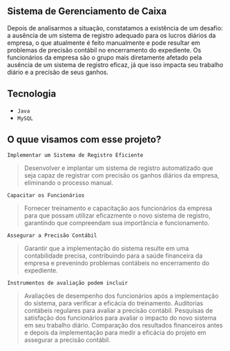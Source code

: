 ## Sistema de Gerenciamento de Caixa

Depois de analisarmos a situação, constatamos a existência de um desafio: a ausência de um sistema de registro adequado para os lucros diários da empresa, o que atualmente é feito manualmente e pode resultar em problemas de precisão contábil no encerramento do expediente. Os funcionários da empresa são o grupo mais diretamente afetado pela ausência de um sistema de registro eficaz, já que isso impacta seu trabalho diário e a precisão de seus ganhos.


## Tecnologia

- `Java`
- `MySQL`

## O quue visamos com esse projeto?

`Implementar um Sistema de Registro Eficiente`
> Desenvolver e implantar um sistema de registro automatizado que seja capaz de registrar com precisão os ganhos diários da empresa, eliminando o processo manual.

`Capacitar os Funcionários`
> Fornecer treinamento e capacitação aos funcionários da empresa para que possam utilizar eficazmente o novo sistema de registro, garantindo que compreendam sua importância e funcionamento.

`Assegurar a Precisão Contábil`
> Garantir que a implementação do sistema resulte em uma contabilidade precisa, contribuindo para a saúde financeira da empresa e prevenindo problemas contábeis no encerramento do expediente.

`Instrumentos de avaliação podem incluir`
> Avaliações de desempenho dos funcionários após a implementação do sistema, para verificar a eficácia do treinamento.
Auditorias contábeis regulares para avaliar a precisão contábil.
Pesquisas de satisfação dos funcionários para avaliar o impacto do novo sistema em seu trabalho diário.
Comparação dos resultados financeiros antes e depois da implementação para medir a eficácia do projeto em assegurar a precisão contábil.

